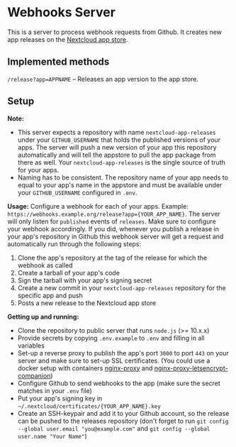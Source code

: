 # Webhooks Server

This is a server to process webhook requests from Github.
It creates new app releases on the [Nextcloud app store](https://apps.nextcloud.com).

## Implemented methods
`/release?app=APPNAME` – Releases an app version to the app store.

## Setup

**Note:**
- This server expects a repository with name `nextcloud-app-releases` under your `GITHUB_USERNAME` that holds the published versions of your apps. The server will push a new version of your app this repository automatically and will tell the appstore to pull the app package from there as well. Your `nextcloud-app-releases` is the single source of truth for your apps.
- Naming has to be consistent. The repository name of your app needs to equal to your app's name in the appstore and must be available under your `GITHUB_USERNAME` configured in `.env`.

**Usage:** Configure a webhook for each of your apps. Example: `https://webhooks.example.org/release?app={YOUR_APP_NAME}`. The server will only listen for `published` events of `releases`. Make sure to configure your webhook accordingly. If you did, whenever you publish a release in your app's repository in Github this webhook server will get a request and automatically run through the following steps:

1. Clone the app's repository at the tag of the release for which the webhook as called
2. Create a tarball of your app's code
3. Sign the tarball with your app's signing secret
4. Create a new commit in your `nextcloud-app-releases` repository for the specific app and push
5. Posts a new release to the Nextcloud app store


**Getting up and running:**
- Clone the repository to public server that runs `node.js` (>= 10.x.x)
- Provide secrets by copying `.env.example` to `.env` and filling in all variables
- Set-up a reverse proxy to publish the app's port `3000` to port `443` on your server and make sure to set-up SSL certificates. (You could use a docker setup with containers [nginx-proxy](https://github.com/nginx-proxy/nginx-proxy) and [nginx-proxy-letsencrypt-companion](https://github.com/nginx-proxy/docker-letsencrypt-nginx-proxy-companion))
- Configure Github to send webhooks to the app (make sure the secret matches in your `.env` file)
- Put your app's signing key in `~/.nextcloud/certificates/{YOUR_APP_NAME}.key`
- Create an SSH-keypair and add it to your Github account, so the release can be pushed to the releases repository (don't forget to run `git config --global user.email "you@example.com"` and `git config --global user.name "Your Name"`)
